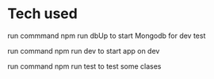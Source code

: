 <h1>Tech used</h1>

run commmand npm run dbUp to start Mongodb for dev test

run command npm run dev to start app on dev

run command npm run test to test some clases
